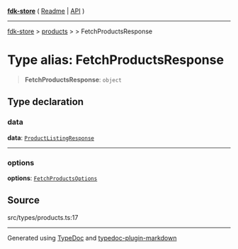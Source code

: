 [**fdk-store**](../../../README.md) ( [Readme](../../../README.md) \| [API](../../../API.md) )

---

[fdk-store](../../../API.md) > [products](../../README.md) > [<internal>](../README.md) > FetchProductsResponse

# Type alias: FetchProductsResponse

> **FetchProductsResponse**: `object`

## Type declaration

### data

**data**: [`ProductListingResponse`](type-alias.ProductListingResponse.md)

---

### options

**options**: [`FetchProductsOptions`](type-alias.FetchProductsOptions.md)

## Source

src/types/products.ts:17

---

Generated using [TypeDoc](https://typedoc.org/) and [typedoc-plugin-markdown](https://www.npmjs.com/package/typedoc-plugin-markdown)
